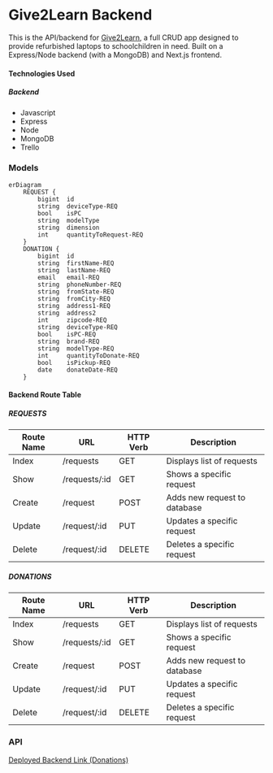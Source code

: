 # Give2Learn Backend
This is the API/backend for [Give2Learn](https://github.com/Mortez-usa/give2learn-frontend), a full CRUD app designed to provide refurbished laptops to schoolchildren in need. Built on a Express/Node backend (with a MongoDB) and Next.js frontend.

#### Technologies Used
##### Backend
- Javascript
- Express
- Node
- MongoDB
- Trello

### Models
```mermaid
erDiagram
    REQUEST {
        bigint  id
        string  deviceType-REQ
        bool    isPC
        string  modelType
        string  dimension
        int     quantityToRequest-REQ
    }
    DONATION {
        bigint  id
        string  firstName-REQ
        string  lastName-REQ
        email   email-REQ
        string  phoneNumber-REQ
        string  fromState-REQ
        string  fromCity-REQ
        string  address1-REQ
        string  address2
        int     zipcode-REQ
        string  deviceType-REQ
        bool    isPC-REQ
        string  brand-REQ
        string  modelType-REQ
        int     quantityToDonate-REQ
        bool    isPickup-REQ
        date    donateDate-REQ
    }
```

#### Backend Route Table

##### REQUESTS
| Route Name |     URL    | HTTP Verb |        Description         |
|------------|------------|-----------|----------------------------|
|   Index    | /requests     |    GET    | Displays list of requests    |
|   Show     | /requests/:id |    GET    | Shows a specific request     |
|   Create   | /request     |    POST   | Adds new request to database |
|   Update   | /request/:id |    PUT    | Updates a specific request   |
|   Delete   | /request/:id |   DELETE  | Deletes a specific request   |

##### DONATIONS
| Route Name |     URL    | HTTP Verb |        Description         |
|------------|------------|-----------|----------------------------|
|   Index    | /requests     |    GET    | Displays list of requests    |
|   Show     | /requests/:id |    GET    | Shows a specific request     |
|   Create   | /request     |    POST   | Adds new request to database |
|   Update   | /request/:id |    PUT    | Updates a specific request   |
|   Delete   | /request/:id |   DELETE  | Deletes a specific request   |

### API
[Deployed Backend Link (Donations)](https://give2learn-backend.onrender.com/donations)

<!-- #### User Stories
##### Provider Accounts
- AAU, I can login to and logout from my account as a providing restaurant.
- AAU, I can see a list of available foods from all restaurants.
- AAU, I can see a list of available foods from my own restaurant.
- AAU, I can see a specific food from a specific restaurant.
- AAU, I can create a new food listing.
- AAU, I can update a food listing.
- AAU, I can delete a food listing.
- AAU, I can view requests for my food listings.
- AAU, I can accept or deny these requests, and the amount will reflect on my listing.
- AAU, the listing will be deemed expired when either 1) the food has expired or 2) all the food has been given away.
- AAU, I can reopen an expired listing if someone did not come pick up their requested food.


##### Food Seeker Accounts
- AAU, I can login to and logout from my account as an organization/individual seeking food.
- AAU, I can see a list of available foods from all restaurants.
- AAU, I can see a specific food from a specific restaurant.
- AAU, I can request food from the providing restaurant.
- AAU, I can see if my request was approved or denied. -->